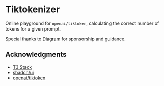 # Tiktokenizer

Online playground for `openai/tiktoken`, calculating the correct number of tokens for a given prompt.

Special thanks to [Diagram](https://diagram.com/) for sponsorship and guidance.

## Acknowledgments

- [T3 Stack](https://create.t3.gg/)
- [shadcn/ui](https://github.com/shadcn/ui)
- [openai/tiktoken](https://github.com/openai/tiktoken)
